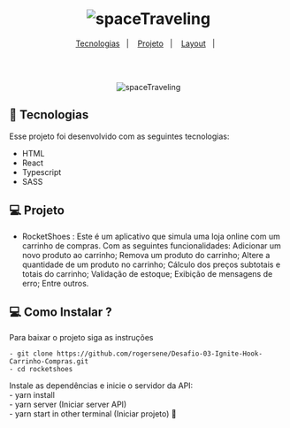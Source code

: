 <h1 align="center">
 <img alt="spaceTraveling" src="https://github.com/rogersene/ignite-template-reactjs-criando-um-projeto-do-zero/tree/master/public/Logo.png" >
</h1>

<p align="center">
  <a href="#-tecnologias">Tecnologias</a>&nbsp;&nbsp;&nbsp;|&nbsp;&nbsp;&nbsp;
  <a href="#-projeto">Projeto</a>&nbsp;&nbsp;&nbsp;|&nbsp;&nbsp;&nbsp;
  <a href="#-layout">Layout</a>&nbsp;&nbsp;&nbsp;|&nbsp;&nbsp;&nbsp;
</p>

<br>

<br>

<p align="center">
 <img alt="spaceTraveling" src="https://github.com/rogersene/ignite-template-reactjs-criando-um-projeto-do-zero/tree/master/public/Logo.png">
</p>



## 🚀 Tecnologias

Esse projeto foi desenvolvido com as seguintes tecnologias:

- HTML
- React
- Typescript
- SASS


## 💻 Projeto

- RocketShoes  : Este é um aplicativo que simula uma loja online com um carrinho de compras. Com as seguintes funcionalidades: Adicionar um novo produto ao carrinho; Remova um produto do carrinho; Altere a quantidade de um produto no carrinho; Cálculo dos preços subtotais e totais do carrinho; Validação de estoque; Exibição de mensagens de erro; Entre outros.

## 💻 Como Instalar ?

  Para baixar o projeto siga as instruções
  
    - git clone https://github.com/rogersene/Desafio-03-Ignite-Hook-Carrinho-Compras.git
    - cd rocketshoes
  
  Instale as dependências e inicie o servidor da API: <br>
    - yarn install <br>
    - yarn server (Iniciar server API) <br>
    - yarn start in other terminal (Iniciar projeto) 🥳
